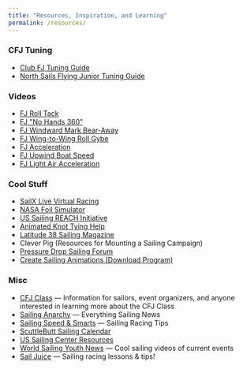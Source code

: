 ```yaml
---
title: "Resources, Inspiration, and Learning"
permalink: /resources/
---
```


### CFJ Tuning

-   [Club FJ Tuning Guide](http://www.encinal.org/pageResource/juniors/2010/sailingResourceDocs/Club_FJ_TuningGuide)
-   [North Sails Flying Junior Tuning Guide](http://www.encinal.org/pageResource/juniors/2010/sailingResourceDocs/NorthSails_FJTuningGuide.pdf)



###  Videos

-   [FJ Roll Tack](http://www.youtube.com/watch?v=gbp0cC1aI8Q&feature=youtu.be)
-   [FJ "No Hands 360"](http://www.youtube.com/watch?v=vqrCUAOrOvM)
-   [FJ Windward Mark Bear-Away](http://www.youtube.com/watch?v=F1yI6BrDXwE)
-   [FJ Wing-to-Wing Roll Gybe](http://www.youtube.com/watch?v=cu0KDAgVz_E)
-   [FJ Acceleration](http://www.youtube.com/watch?v=__EeOgwePqI)
-   [FJ Upwind Boat Speed](http://www.youtube.com/watch?v=otz5PKoMlRg)
-   [FJ Light Air Acceleration](http://www.youtube.com/watch?v=JOiulVBzoKE)



### Cool Stuff

-   [SailX Live Virtual Racing](http://www.sailx.com/)
-   [NASA Foil Simulator](http://www.grc.nasa.gov/WWW/k-12/airplane/foil2.html)
-   [US Sailing REACH Initiative](http://reach.ussailing.org/)
-   [Animated Knot Tying Help](http://www.animatedknots.com/indexboating.php?LogoImage=LogoGrog.jpg&Website=www.animatedknots.com)
-   [Latitude 38 Sailing Magazine]()
-   Clever Pig (Resources for Mounting a Sailing Campaign)
-   [Pressure Drop Sailing Forum](http://www.pressure-drop.us)
-   [Create Sailing Animations (Download Program)](http://boats.sourceforge.net/pages/Download)


### Misc

-   [CFJ Class](http://www.cfjclass.org/) —  Information for sailors, event organizers, and anyone interested in learning more about the CFJ Class
-   [Sailing Anarchy](http://sailinganarchy.com/) — Everything Sailing News
-   [Sailing Speed & Smarts](http://www.speedandsmarts.com/TipsTests/TestYourSmarts) — Sailing Racing Tips
-   [ScuttleButt Sailing Calendar](http://www.sailingscuttlebutt.com/event-and-regatta-calendar/)
-   [US Sailing Center Resources](http://www.ussailing.org/category/sailors-resource-center/)
-   [World Sailing Youth News](http://www.sailing.org/news/youth-worlds.php) — Cool sailing videos of current events
-   [Sail Juice](http://sailjuice.live.subhub.com/) — Sailing racing lessons & tips!
